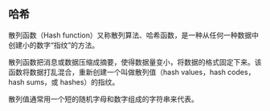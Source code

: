 ## 哈希

散列函数（Hash function）又称散列算法、哈希函数，是一种从任何一种数据中创建小的数字“指纹”的方法。

散列函数把消息或数据压缩成摘要，使得数据量变小，将数据的格式固定下来。该函数将数据打乱混合，重新创建一个叫做散列值（hash values，hash codes，hash sums，或 hashes）的指纹。

散列值通常用一个短的随机字母和数字组成的字符串来代表。
